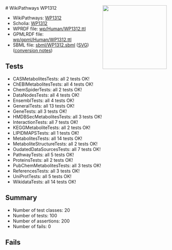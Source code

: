 <img style="float: right; width: 200px" src="../logo.png" />
# WikiPathways WP1312

* WikiPathways: [WP1312](https://identifiers.org/wikipathways:WP1312)
* Scholia: [WP1312](https://scholia.toolforge.org/wikipathways/WP1312)
* WPRDF file: [wp/Human/WP1312.ttl](../wp/Human/WP1312.ttl)
* GPMLRDF file: [wp/gpml/Human/WP1312.ttl](../wp/gpml/Human/WP1312.ttl)
* SBML file: [sbml/WP1312.sbml](../sbml/WP1312.sbml) ([SVG](../sbml/WP1312.svg)) ([conversion notes](../sbml/WP1312.txt))

## Tests
* CASMetabolitesTests: all 2 tests OK!
* ChEBIMetabolitesTests: all 4 tests OK!
* ChemSpiderTests: all 2 tests OK!
* DataNodesTests: all 4 tests OK!
* EnsemblTests: all 4 tests OK!
* GeneralTests: all 13 tests OK!
* GeneTests: all 3 tests OK!
* HMDBSecMetabolitesTests: all 3 tests OK!
* InteractionTests: all 7 tests OK!
* KEGGMetaboliteTests: all 2 tests OK!
* LIPIDMAPSTests: all 1 tests OK!
* MetabolitesTests: all 14 tests OK!
* MetaboliteStructureTests: all 2 tests OK!
* OudatedDataSourcesTests: all 7 tests OK!
* PathwayTests: all 5 tests OK!
* ProteinsTests: all 2 tests OK!
* PubChemMetabolitesTests: all 3 tests OK!
* ReferencesTests: all 3 tests OK!
* UniProtTests: all 5 tests OK!
* WikidataTests: all 14 tests OK!


## Summary

* Number of test classes: 20
* Number of tests: 100
* Number of assertions: 200
* Number of fails: 0

## Fails

